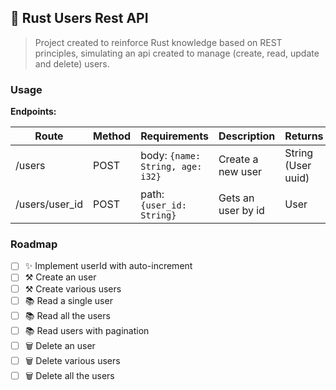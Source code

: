 ## 🔹 Rust Users Rest API

> Project created to reinforce Rust knowledge based on REST principles, simulating an api
> created to manage (create, read, update and delete) users.

### Usage

**Endpoints:**

| Route | Method | Requirements | Description | Returns |
| ----- | ------ | ------------ | ----------- | ------- |
| /users | POST | body: ```{name: String, age: i32}``` | Create a new user | String (User uuid) |
| /users/user_id | POST | path: ```{user_id: String}``` | Gets an user by id | User |

### Roadmap

- [ ] ✨ Implement userId with auto-increment
- [ ] ⚒ Create an user
- [ ] ⚒ Create various users
- [ ] 📚 Read a single user
- [ ] 📚 Read all the users
- [ ] 📚 Read users with pagination
- [ ] 🗑 Delete an user
- [ ] 🗑 Delete various users
- [ ] 🗑 Delete all the users